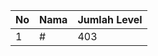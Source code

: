 | No | Nama            | Jumlah Level |
|----|-----------------|--------------|
| 1  | #    |    403        |
